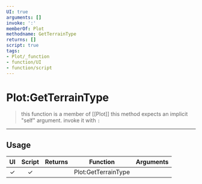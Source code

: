 ```yaml
---
UI: true
arguments: []
invoke: ':'
memberOf: Plot
methodname: GetTerrainType
returns: []
script: true
tags:
- Plot/_function
- function/UI
- function/script
---
```

# Plot:GetTerrainType
> this function is a member of [[Plot]]
> this method expects an implicit "self" argument. invoke it with `:`
-----
## Usage
|  UI | Script | Returns | Function | Arguments |
|:---:|:------:|-------:|:--------:|:---------|
|✓|✓||Plot:GetTerrainType||
